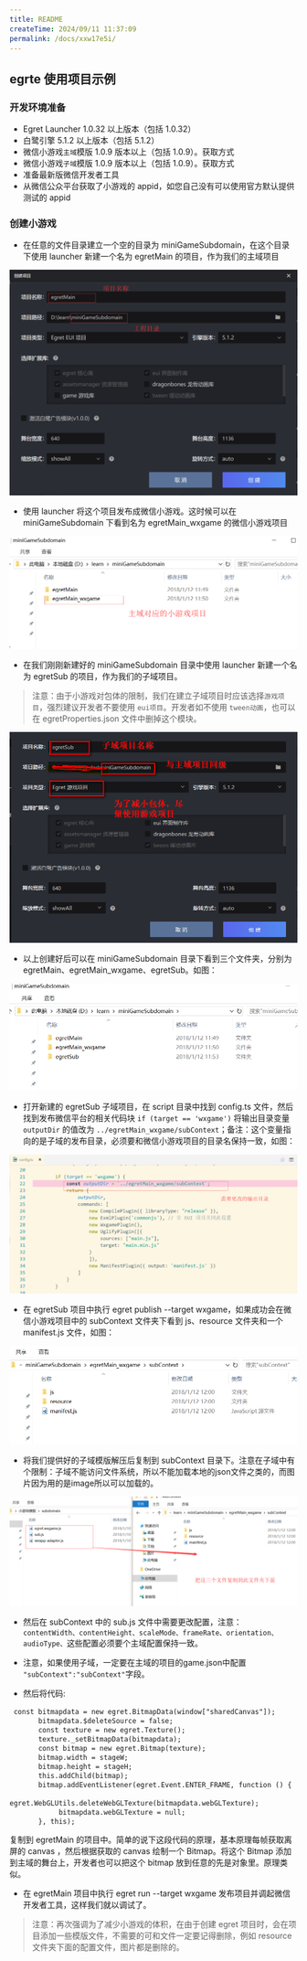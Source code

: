 ```yaml
---
title: README
createTime: 2024/09/11 11:37:09
permalink: /docs/xxw17e5i/
---
```


## egrte 使用项目示例

### 开发环境准备

* Egret Launcher 1.0.32 以上版本（包括 1.0.32）
* 白鹭引擎 5.1.2 以上版本（包括 5.1.2）
* 微信小游戏`主域`模版 1.0.9 版本以上（包括 1.0.9）。获取方式
* 微信小游戏`子域`模版 1.0.9 版本以上（包括 1.0.9）。获取方式
* 准备最新版微信开发者工具
* 从微信公众平台获取了小游戏的 appid，如您自己没有可以使用官方默认提供测试的 appid

### 创建小游戏

* 在任意的文件目录建立一个空的目录为 miniGameSubdomain，在这个目录下使用 launcher 新建一个名为 egretMain 的项目，作为我们的主域项目

![img](x01.png)

* 使用 launcher 将这个项目发布成微信小游戏。这时候可以在 miniGameSubdomain 下看到名为 egretMain_wxgame 的微信小游戏项目

![img](x02.png)

* 在我们刚刚新建好的 miniGameSubdomain 目录中使用 launcher 新建一个名为 egretSub 的项目，作为我们的子域项目。

> 注意：由于小游戏对包体的限制，我们在建立子域项目时应该选择`游戏项目`，强烈建议开发者不要使用  `eui项目`。开发者如不使用 `tween动画`，也可以在 egretProperties.json 文件中删掉这个模块。

![img](x03.png)

* 以上创建好后可以在 miniGameSubdomain 目录下看到三个文件夹，分别为 egretMain、egretMain_wxgame、egretSub。如图：

![img](x04.png)

* 打开新建的 egretSub 子域项目，在 script 目录中找到 config.ts 文件，然后找到发布微信平台的相关代码块 `if (target == 'wxgame')` 将输出目录变量 `outputDir` 的值改为 `../egretMain_wxgame/subContext`；备注：这个变量指向的是子域的发布目录，必须要和微信小游戏项目的目录名保持一致，如图：

![img](x05.png)

* 在 egretSub 项目中执行 egret publish --target wxgame，如果成功会在微信小游戏项目中的 subContext 文件夹下看到 js、resource 文件夹和一个 manifest.js 文件，如图：

![img](x06.png)

* 将我们提供好的子域模版解压后复制到 subContext 目录下。注意在子域中有个限制：子域不能访问文件系统，所以不能加载本地的json文件之类的，而图片因为用的是image所以可以加载的。

![img](x07.png)

* 然后在 subContext 中的 sub.js 文件中需要更改配置，注意：`contentWidth、contentHeight、scaleMode、frameRate、orientation、audioType、`这些配置必须要个主域配置保持一致。

* 注意，如果使用子域，一定要在主域的项目的game.json中配置 ` "subContext":"subContext"`字段。

* 然后将代码:

```
 const bitmapdata = new egret.BitmapData(window["sharedCanvas"]);
       bitmapdata.$deleteSource = false;
       const texture = new egret.Texture();
       texture._setBitmapData(bitmapdata);
       const bitmap = new egret.Bitmap(texture);
       bitmap.width = stageW;
       bitmap.height = stageH;
       this.addChild(bitmap);
       bitmap.addEventListener(egret.Event.ENTER_FRAME, function () {
            egret.WebGLUtils.deleteWebGLTexture(bitmapdata.webGLTexture);
            bitmapdata.webGLTexture = null;
       }, this);
```

复制到 egretMain 的项目中。简单的说下这段代码的原理，基本原理每帧获取离屏的 canvas ，然后根据获取的 canvas 绘制一个 Bitmap。将这个 Bitmap 添加到主域的舞台上，开发者也可以把这个 bitmap 放到任意的先是对象里。原理类似。

* 在 egretMain 项目中执行 egret run --target wxgame 发布项目并调起微信开发者工具，这样我们就以调试了。

> 注意：再次强调为了减少小游戏的体积，在由于创建 egret 项目时，会在项目添加一些模版文件，不需要的可和文件一定要记得删除，例如 resource 文件夹下面的配置文件，图片都是删除的。
